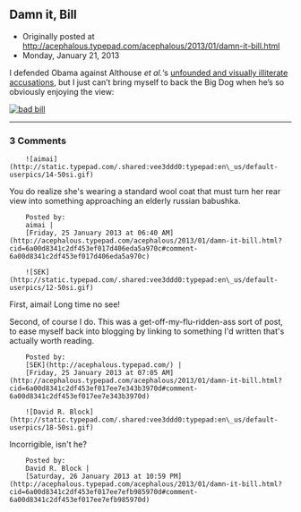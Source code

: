 ## Damn it, Bill

 * Originally posted at http://acephalous.typepad.com/acephalous/2013/01/damn-it-bill.html
 * Monday, January 21, 2013



I defended Obama against Althouse _et al._‘s [unfounded and visually illiterate accusations](http://acephalous.typepad.com/acephalous/2009/07/a-stubbornness-in-the-face-of-fact-that-is-unbecoming-of-an-academic.html), but I just can’t bring myself to back the Big Dog when he’s so obviously enjoying the view:

[![bad bill](http://www.lawyersgunsmoneyblog.com/wp-content/uploads/2013/01/bad-bill-300x215.jpg "bad bill")](http://www.lawyersgunsmoneyblog.com/wp-content/uploads/2013/01/bad-bill.jpg)

		

* * *

### 3 Comments 

		

                
[]()

	

		![aimai](http://static.typepad.com/.shared:vee3ddd0:typepad:en\_us/default-userpics/14-50si.gif)
	

	

		

You do realize she's wearing a standard wool coat that must turn her rear view into something approaching an elderly russian babushka.

	

		Posted by:
		aimai |
		[Friday, 25 January 2013 at 06:40 AM](http://acephalous.typepad.com/acephalous/2013/01/damn-it-bill.html?cid=6a00d8341c2df453ef017d406eda5a970c#comment-6a00d8341c2df453ef017d406eda5a970c)

[]()

	

		![SEK](http://static.typepad.com/.shared:vee3ddd0:typepad:en\_us/default-userpics/12-50si.gif)
	

	

		

First, aimai! Long time no see! 

Second, of course I do. This was a get-off-my-flu-ridden-ass sort of post, to ease myself back into blogging by linking to something I'd written that's actually worth reading.

	

		Posted by:
		[SEK](http://acephalous.typepad.com/) |
		[Friday, 25 January 2013 at 07:05 AM](http://acephalous.typepad.com/acephalous/2013/01/damn-it-bill.html?cid=6a00d8341c2df453ef017ee7e343b3970d#comment-6a00d8341c2df453ef017ee7e343b3970d)

[]()

	

		![David R. Block](http://static.typepad.com/.shared:vee3ddd0:typepad:en\_us/default-userpics/18-50si.gif)
	

	

		

Incorrigible, isn't he? 

	

		Posted by:
		David R. Block |
		[Saturday, 26 January 2013 at 10:59 PM](http://acephalous.typepad.com/acephalous/2013/01/damn-it-bill.html?cid=6a00d8341c2df453ef017ee7efb985970d#comment-6a00d8341c2df453ef017ee7efb985970d)

		

        